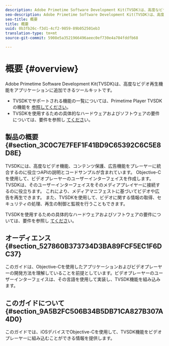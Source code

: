 ```yaml
---
description: Adobe Primetime Software Development Kit(TVSDK)は、高度なビデオ再生機能をアプリケーションに追加できるツールキットです。
seo-description: Adobe Primetime Software Development Kit(TVSDK)は、高度なビデオ再生機能をアプリケーションに追加できるツールキットです。
seo-title: 概要
title: 概要
uuid: 0b3fb26c-f3d1-4cf2-9859-89b052501eb3
translation-type: tm+mt
source-git-commit: 5908e5a3521966496aeec0ef730e4a704fddfb68

---
```



# 概要 {#overview}

Adobe Primetime Software Development Kit(TVSDK)は、高度なビデオ再生機能をアプリケーションに追加できるツールキットです。

* TVSDKでサポートされる機能の一覧については、Primetime Player TVSDKの機能を [参照してください](../c-psdk-ios-1.4-overview/c-psdk-ios-1.4-overview-of-the-player.md)。
* TVSDKを使用するための具体的なハードウェアおよびソフトウェアの要件については、要件を参照し [てくださ](../c-psdk-ios-1.4-overview/c-psdk-ios-1.4-requirements.md)い。

## 製品の概要 {#section_3C0C7E7FEF1F41BD9C65392C6C5E8D8E}

TVSDKには、高度なビデオ機能、コンテンツ保護、広告機能をプレーヤーに統合するのに役立つAPIの説明とコードサンプルが含まれています。 Objective-Cを使用して、ビデオプレーヤーのユーザーインターフェイスを作成します。 TVSDKは、そのユーザーインターフェイスをそのメディアプレイヤーに接続するのに役立ちます。 これにより、メディアマニフェストに基づいてビデオや広告を再生できます。 また、TVSDKを使用して、ビデオに関する情報の取得、セキュリティの処理、再生の制御と監視を行うこともできます。

TVSDKを使用するための具体的なハードウェアおよびソフトウェアの要件については、要件を参照し [てくださ](../c-psdk-ios-1.4-overview/c-psdk-ios-1.4-requirements.md)い。

## オーディエンス {#section_527860B373734D3BA89FCF5EC1F6DC37}

このガイドは、Objective-Cを使用したアプリケーションおよびビデオプレーヤーの開発方法を理解していることを前提としています。ビデオプレーヤーのユーザーインターフェイスは、その言語を使用して実装し、TVSDK機能を組み込みます。

## このガイドについて {#section_9A5B2FC506B34B5DB71CA827B307A4D0}

このガイドでは、iOSデバイスでObjective-Cを使用して、TVSDK機能をビデオプレーヤーに組み込むことができる情報を提供します。
